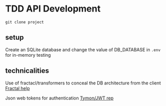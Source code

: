 # TDD API Development

`git clone project`

## setup
Create an SQLite database and change the value of DB_DATABASE in `.env` for in-memory testing

## technicalities
Use of fractacl/transformers to conceal the DB architecture from the client
[Fractal help](http://fractal.thephpleague.com)

Json web tokens for authentication
[Tymon/JWT rep](https://github.com/tymondesigns/jwt-auth)